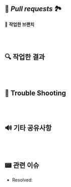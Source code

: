 ## 📸 *Pull requests* 🏞️

🌿 **작업한 브랜치**
<!-- Work Branch -->

<br></br>

## 🔍 **작업한 결과**
<!-- Write down what was done on this Branch -->

<br></br>
## 🔫 **Trouble Shooting**
<!-- Any TroubleShooting Process -->

<br></br>
## 🔊 기타 공유사항
<!-- Any Information To Share -->

<br></br>
<!-- 이미지 자료가 있다면 적어주세요
## 📸 스크린샷
|기능|스크린샷|
|:--:|:--:|
||<img src = "">|
||<img src = "">|
<br></br>
-->

## 📟 관련 이슈
- Resolved: 
